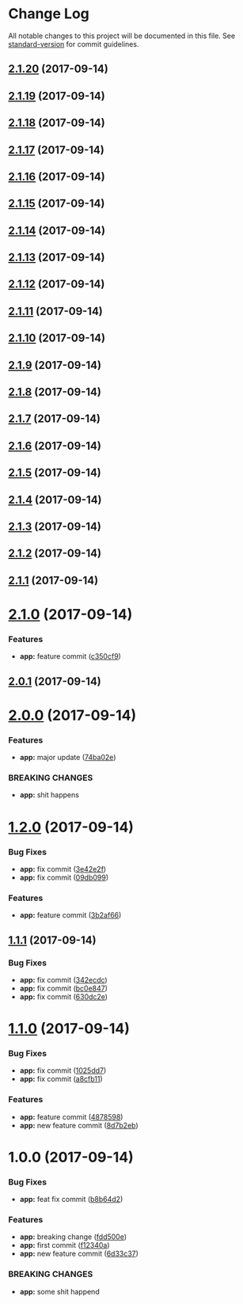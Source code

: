 # Change Log

All notable changes to this project will be documented in this file. See [standard-version](https://github.com/conventional-changelog/standard-version) for commit guidelines.

<a name="2.1.20"></a>
## [2.1.20](https://github.com/edli/travis-sandbox/compare/v2.1.19...v2.1.20) (2017-09-14)



<a name="2.1.19"></a>
## [2.1.19](https://github.com/edli/travis-sandbox/compare/v2.1.18...v2.1.19) (2017-09-14)



<a name="2.1.18"></a>
## [2.1.18](https://github.com/edli/travis-sandbox/compare/v2.1.17...v2.1.18) (2017-09-14)



<a name="2.1.17"></a>
## [2.1.17](https://github.com/edli/travis-sandbox/compare/v2.1.16...v2.1.17) (2017-09-14)



<a name="2.1.16"></a>
## [2.1.16](https://github.com/edli/travis-sandbox/compare/v2.1.15...v2.1.16) (2017-09-14)



<a name="2.1.15"></a>
## [2.1.15](https://github.com/edli/travis-sandbox/compare/v2.1.14...v2.1.15) (2017-09-14)



<a name="2.1.14"></a>
## [2.1.14](https://github.com/edli/travis-sandbox/compare/v2.1.13...v2.1.14) (2017-09-14)



<a name="2.1.13"></a>
## [2.1.13](https://github.com/edli/travis-sandbox/compare/v2.1.12...v2.1.13) (2017-09-14)



<a name="2.1.12"></a>
## [2.1.12](https://github.com/edli/travis-sandbox/compare/v2.1.11...v2.1.12) (2017-09-14)



<a name="2.1.11"></a>
## [2.1.11](https://github.com/edli/travis-sandbox/compare/v2.1.10...v2.1.11) (2017-09-14)



<a name="2.1.10"></a>
## [2.1.10](https://github.com/edli/travis-sandbox/compare/v2.1.9...v2.1.10) (2017-09-14)



<a name="2.1.9"></a>
## [2.1.9](https://github.com/edli/travis-sandbox/compare/v2.1.8...v2.1.9) (2017-09-14)



<a name="2.1.8"></a>
## [2.1.8](https://github.com/edli/travis-sandbox/compare/v2.1.7...v2.1.8) (2017-09-14)



<a name="2.1.7"></a>
## [2.1.7](https://github.com/edli/travis-sandbox/compare/v2.1.6...v2.1.7) (2017-09-14)



<a name="2.1.6"></a>
## [2.1.6](https://github.com/edli/travis-sandbox/compare/v2.1.5...v2.1.6) (2017-09-14)



<a name="2.1.5"></a>
## [2.1.5](https://github.com/edli/travis-sandbox/compare/v2.1.4...v2.1.5) (2017-09-14)



<a name="2.1.4"></a>
## [2.1.4](https://github.com/edli/travis-sandbox/compare/v2.1.3...v2.1.4) (2017-09-14)



<a name="2.1.3"></a>
## [2.1.3](https://github.com/edli/travis-sandbox/compare/v2.1.2...v2.1.3) (2017-09-14)



<a name="2.1.2"></a>
## [2.1.2](https://github.com/edli/travis-sandbox/compare/v2.1.1...v2.1.2) (2017-09-14)



<a name="2.1.1"></a>
## [2.1.1](https://github.com/edli/travis-sandbox/compare/v2.1.0...v2.1.1) (2017-09-14)



<a name="2.1.0"></a>
# [2.1.0](https://github.com/edli/travis-sandbox/compare/v2.0.1...v2.1.0) (2017-09-14)


### Features

* **app:** feature commit ([c350cf9](https://github.com/edli/travis-sandbox/commit/c350cf9))



<a name="2.0.1"></a>
## [2.0.1](https://github.com/edli/travis-sandbox/compare/v2.0.0...v2.0.1) (2017-09-14)



<a name="2.0.0"></a>
# [2.0.0](https://github.com/edli/travis-sandbox/compare/v1.2.0...v2.0.0) (2017-09-14)


### Features

* **app:** major update ([74ba02e](https://github.com/edli/travis-sandbox/commit/74ba02e))


### BREAKING CHANGES

* **app:** shit happens



<a name="1.2.0"></a>
# [1.2.0](https://github.com/edli/travis-sandbox/compare/v1.1.1...v1.2.0) (2017-09-14)


### Bug Fixes

* **app:** fix commit ([3e42e2f](https://github.com/edli/travis-sandbox/commit/3e42e2f))
* **app:** fix commit ([09db099](https://github.com/edli/travis-sandbox/commit/09db099))


### Features

* **app:** feature commit ([3b2af66](https://github.com/edli/travis-sandbox/commit/3b2af66))



<a name="1.1.1"></a>
## [1.1.1](https://github.com/edli/travis-sandbox/compare/v1.1.0...v1.1.1) (2017-09-14)


### Bug Fixes

* **app:** fix commit ([342ecdc](https://github.com/edli/travis-sandbox/commit/342ecdc))
* **app:** fix commit ([bc0e847](https://github.com/edli/travis-sandbox/commit/bc0e847))
* **app:** fix commit ([630dc2e](https://github.com/edli/travis-sandbox/commit/630dc2e))



<a name="1.1.0"></a>
# [1.1.0](https://github.com/edli/travis-sandbox/compare/v1.0.0...v1.1.0) (2017-09-14)


### Bug Fixes

* **app:** fix commit ([1025dd7](https://github.com/edli/travis-sandbox/commit/1025dd7))
* **app:** fix commit ([a8cfb11](https://github.com/edli/travis-sandbox/commit/a8cfb11))


### Features

* **app:** feature commit ([4878598](https://github.com/edli/travis-sandbox/commit/4878598))
* **app:** new feature commit ([8d7b2eb](https://github.com/edli/travis-sandbox/commit/8d7b2eb))



<a name="1.0.0"></a>
# 1.0.0 (2017-09-14)


### Bug Fixes

* **app:** feat fix commit ([b8b64d2](https://github.com/edli/travis-sandbox/commit/b8b64d2))


### Features

* **app:** breaking change ([fdd500e](https://github.com/edli/travis-sandbox/commit/fdd500e))
* **app:** first commit ([f12340a](https://github.com/edli/travis-sandbox/commit/f12340a))
* **app:** new feature commit ([6d33c37](https://github.com/edli/travis-sandbox/commit/6d33c37))


### BREAKING CHANGES

* **app:** some shit happend
